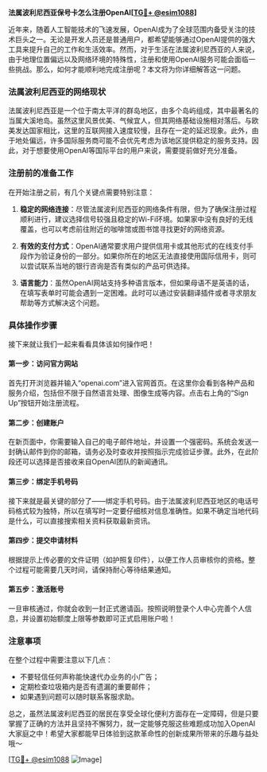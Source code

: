 **法属波利尼西亚保号卡怎么注册OpenAI[[TG💪+ @esim1088](https://t.me/s/esim1088)]**

近年来，随着人工智能技术的飞速发展，OpenAI成为了全球范围内备受关注的技术巨头之一。无论是开发人员还是普通用户，都希望能够通过OpenAI提供的强大工具来提升自己的工作和生活效率。然而，对于生活在法属波利尼西亚的人来说，由于地理位置偏远以及网络环境的特殊性，注册和使用OpenAI服务可能会面临一些挑战。那么，如何才能顺利地完成注册呢？本文将为你详细解答这一问题。

### 法属波利尼西亚的网络现状

法属波利尼西亚是一个位于南太平洋的群岛地区，由多个岛屿组成，其中最著名的当属大溪地岛。虽然这里风景优美、气候宜人，但其网络基础设施相对落后。与欧美发达国家相比，这里的互联网接入速度较慢，且存在一定的延迟现象。此外，由于地处偏远，许多国际服务商可能不会优先考虑为该地区提供稳定的服务支持。因此，对于想要使用OpenAI等国际平台的用户来说，需要提前做好充分准备。

### 注册前的准备工作

在开始注册之前，有几个关键点需要特别注意：

1. **稳定的网络连接**：尽管法属波利尼西亚的网络条件有限，但为了确保注册过程顺利进行，建议选择信号较强且稳定的Wi-Fi环境。如果家中没有良好的无线覆盖，也可以考虑前往附近的咖啡馆或图书馆寻找更好的网络资源。

2. **有效的支付方式**：OpenAI通常要求用户提供信用卡或其他形式的在线支付手段作为验证身份的一部分。如果你所在的地区无法直接使用国际信用卡，则可以尝试联系当地的银行咨询是否有类似的产品可供选择。

3. **语言能力**：虽然OpenAI网站支持多种语言版本，但如果母语不是英语的话，在填写表单时可能会遇到一定困难。此时可以通过安装翻译插件或者寻求朋友帮助等方式解决这个问题。

### 具体操作步骤

接下来就让我们一起来看看具体该如何操作吧！

#### 第一步：访问官方网站
首先打开浏览器并输入“openai.com”进入官网首页。在这里你会看到各种产品和服务介绍，包括但不限于自然语言处理、图像生成等内容。点击右上角的“Sign Up”按钮开始注册流程。

#### 第二步：创建账户
在新页面中，你需要输入自己的电子邮件地址，并设置一个强密码。系统会发送一封确认邮件到你的邮箱，请务必及时查收并按照指示完成验证步骤。此外，在此阶段还可以选择是否接收来自OpenAI团队的新闻通讯。

#### 第三步：绑定手机号码
接下来就是最关键的部分了——绑定手机号码。由于法属波利尼西亚地区的电话号码格式较为独特，所以在填写时一定要仔细核对信息准确性。如果不确定当地代码是什么，可以直接搜索相关资料获取最新资讯。

#### 第四步：提交申请材料
根据提示上传必要的文件证明（如护照复印件），以便工作人员审核你的资格。整个过程可能需要几天时间，请保持耐心等待结果通知。

#### 第五步：激活账号
一旦审核通过，你就会收到一封正式邀请函。按照说明登录个人中心完善个人信息，并设置初始额度上限等参数即可正式启用账户啦！

### 注意事项

在整个过程中需要注意以下几点：
- 不要轻信任何声称能快速代办业务的小广告；
- 定期检查垃圾箱内是否有遗漏的重要邮件；
- 如果遇到问题可以随时联系客服求助。

总之，虽然法属波利尼西亚的居民在享受全球化便利方面存在一定障碍，但是只要掌握了正确的方法并且坚持不懈努力，就一定能够克服这些难题成功加入OpenAI大家庭之中！希望大家都能早日体验到这款革命性的创新成果所带来的乐趣与益处哦～

[[TG💪+ @esim1088](https://t.me/s/esim1088) ![Image](https://i.postimg.cc/4NQfJmqS/Snipaste-2025-05-13-00-14-12.png)]